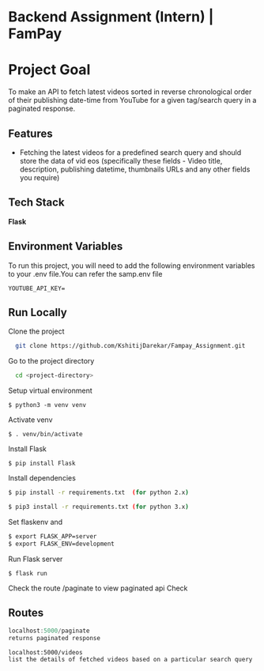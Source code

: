 
# Backend Assignment (Intern) | FamPay


# Project Goal

To make an API to fetch latest videos sorted in reverse chronological order of their publishing date-time from YouTube for a given tag/search query in a paginated response.


## Features

- Fetching the latest videos for a predefined search query and should store the data of vid eos (specifically these fields - Video title, description, publishing datetime, thumbnails URLs and any other fields you require)



## Tech Stack

**Flask**

## Environment Variables

To run this project, you will need to add the following environment variables to your .env file.You can refer the samp.env file

`YOUTUBE_API_KEY=`


## Run Locally

Clone the project

```bash
  git clone https://github.com/KshitijDarekar/Fampay_Assignment.git
```

Go to the project directory

```bash
  cd <project-directory>
```
Setup virtual environment
```
$ python3 -m venv venv

```
Activate venv
```
$ . venv/bin/activate

```
Install Flask
```
$ pip install Flask

```
Install dependencies

```bash
$ pip install -r requirements.txt  (for python 2.x)

$ pip3 install -r requirements.txt (for python 3.x)
```

Set flaskenv and 
```bash
$ export FLASK_APP=server
$ export FLASK_ENV=development


```
Run Flask server
```
$ flask run
```
Check the route /paginate to view paginated api
Check

## Routes

```javascript
localhost:5000/paginate
returns paginated response
```
```
localhost:5000/videos
list the details of fetched videos based on a particular search query
```

